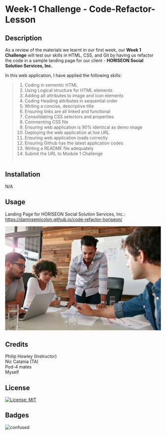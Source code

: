 # Week-1 Challenge - Code-Refactor-Lesson

## Description

As a review of the materials we learnt in our first week, our **Week 1 Challenge** will test our skills in HTML, CSS, and Git by having us refactor the code in a sample landing page for our client - **HORISEON Social Solution Services, Inc.**

In this web application, I have applied the following skills:

>01. Coding in sementic HTML
>02. Using Logical structure for HTML elements
>03. Adding alt attributes to image and icon elements
>04. Coding Heading attributes in sequential order
>05. Writing a concise, descriptive title
>06. Ensuring links are all linked and functional
>07. Consolidating CSS selectors and properties
>08. Commenting CSS file
>09. Ensuring web application is 90% identical as demo image
>10. Deploying the web application at live URL
>11. Ensuring web application loads correctly
>12. Ensuring Github has the latest application codes
>13. Writing a README file adequately
>14. Submit the URL to Module 1 Challenge<br><br>

## Installation

N/A

## Usage 

Landing Page for HORISEON Social Solution Services, Inc.:
https://damnsemicolon.github.io/code-refactor-horiseon/

![screenshot](assets\images\digital-marketing-meeting.jpg)
## Credits

Philip Howley (Instructor)<br>
Nic Catania (TA)<br>
Pod-4 mates<br>
Myself

## License

[![License: MIT](https://img.shields.io/badge/License-MIT-yellow.svg)](https://opensource.org/licenses/MIT)

## Badges

![confused](https://img.shields.io/badge/status-confused-navy)